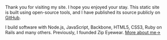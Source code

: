 Thank you for visiting my site. I hope you enjoyed your stay. This static site is built using open-source tools, and I have published its source publicly on [GitHub][1].

I build software with Node.js, JavaScript, Backbone, HTML5, CSS3, Ruby on Rails and many others. Previously, I founded Zip Eyewear. [More about me→][2]

[1]: https://github.com/nason/nason.github.io/tree/source
[2]: /about/
